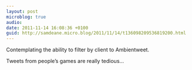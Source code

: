```yaml
---
layout: post
microblog: true
audio: 
date: 2011-11-14 16:08:36 +0100
guid: http://samdeane.micro.blog/2011/11/14/t136098209536819200.html
---
```

Contemplating the ability to filter by client to Ambientweet.

Tweets from people’s games are really tedious...
